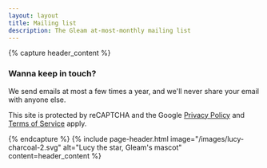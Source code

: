```yaml
---
layout: layout
title: Mailing list
description: The Gleam at-most-monthly mailing list
---
```

{% capture header_content %}
<div class="mailing-list-page">
  <h3>Wanna keep in touch?</h3>
  <script async src="https://eocampaign1.com/form/ebfa5ade-6f63-11ed-8f94-ef3b2b6b307a.js"
    data-form="ebfa5ade-6f63-11ed-8f94-ef3b2b6b307a"></script>
  <p>
    We send emails at most a few times a year, and we'll never share your
    email with anyone else.
  </p>
  <p class="recaptcha-blerb">
    This site is protected by reCAPTCHA and the Google
    <a href="https://policies.google.com/privacy">Privacy Policy</a> and
    <a href="https://policies.google.com/terms">Terms of Service</a> apply.
  </p>
</div>
{% endcapture %}
{% include page-header.html image="/images/lucy-charcoal-2.svg" alt="Lucy the star, Gleam's mascot"
content=header_content %}
